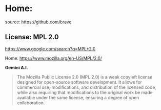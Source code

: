 # Home:
source: https://github.com/brave

## License: MPL 2.0
https://www.google.com/search?q=MPL+2.0

Home: https://www.mozilla.org/en-US/MPL/2.0/

**Gemini A.I.**
>The Mozilla Public License 2.0 (MPL 2.0) is a weak copyleft license designed for open-source software development. It allows for commercial use, modifications, and distribution of the licensed code, while also requiring that modifications to the original work be made available under the same license, ensuring a degree of open collaboration. 
